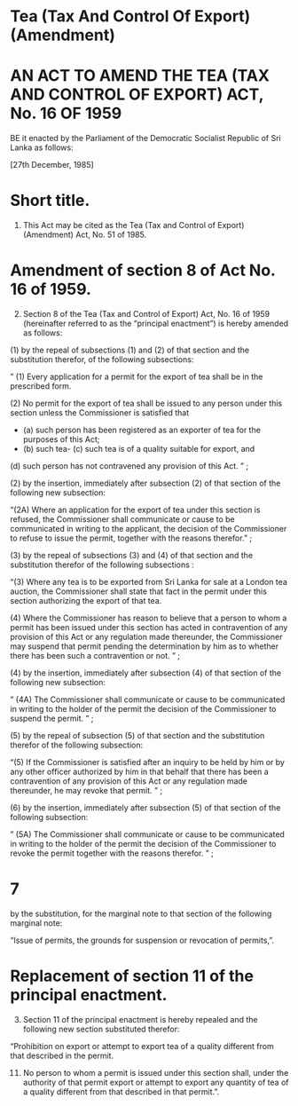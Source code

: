 # Tea (Tax And Control Of Export) (Amendment)

# AN ACT TO AMEND THE TEA (TAX AND CONTROL OF EXPORT) ACT, No. 16 OF 1959

BE it enacted by the Parliament of the Democratic Socialist Republic of Sri Lanka as follows:

[27th December, 1985]

# Short title.

1. This Act may be cited as the Tea (Tax and Control of Export) (Amendment) Act, No. 51 of 1985.

# Amendment of section 8 of Act No. 16 of 1959.

2. Section 8 of the Tea (Tax and Control of Export) Act, No. 16 of 1959 (hereinafter referred to as the “principal enactment”) is hereby amended as follows:

(1) by the repeal of subsections (1) and (2) of that section and the substitution therefor, of the following subsections:

” (1) Every application for a permit for the export of tea shall be in the prescribed form.

(2) No permit for the export of tea shall be issued to any person under this section unless the Commissioner is satisfied that

- (a) such person has been registered as an exporter of tea for the purposes of this Act;
- (b) such tea-
(c) such tea is of a quality suitable for export, and

(d) such person has not contravened any provision of this Act. ” ;

(2) by the insertion, immediately after subsection (2) of that section of the following new subsection:

“(2A) Where an application for the export of tea under this section is refused, the Commissioner shall communicate or cause to be communicated in writing to the applicant, the decision of the Commissioner to refuse to issue the permit, together with the reasons therefor.” ;

(3) by the repeal of subsections (3) and (4) of that section and the substitution therefor of the following subsections :

“(3) Where any tea is to be exported from Sri Lanka for sale at a London tea auction, the Commissioner shall state that fact in the permit under this section authorizing the export of that tea.

(4) Where the Commissioner has reason to believe that a person to whom a permit has been issued under this section has acted in contravention of any provision of this Act or any regulation made thereunder, the Commissioner may suspend that permit pending the determination by him as to whether there has been such a contravention or not. ” ;

(4) by the insertion, immediately after subsection (4) of that section of the following new subsection:

” (4A) The Commissioner shall communicate or cause to be communicated in writing to the holder of the permit the decision of the Commissioner to suspend the permit. ” ;

(5) by the repeal of subsection (5) of that section and the substitution therefor of the following subsection:

“(5) If the Commissioner is satisfied after an inquiry to be held by him or by any other officer authorized by him in that behalf that there has been a contravention of any provision of this Act or any regulation made thereunder, he may revoke that permit. ” ;

(6) by the insertion, immediately after subsection (5) of that section of the following subsection:

” (5A) The Commissioner shall communicate or cause to be communicated in writing to the holder of the permit the decision of the Commissioner to revoke the permit together with the reasons therefor. ” ;
# 7

by the substitution, for the marginal note to that section of the following marginal note:

“Issue of permits, the grounds for suspension or revocation of permits,”.

# Replacement of section 11 of the principal enactment.

3. Section 11 of the principal enactment is hereby repealed and the following new section substituted therefor:

“Prohibition on export or attempt to export tea of a quality different from that described in the permit.

11. No person to whom a permit is issued under this section shall, under the authority of that permit export or attempt to export any quantity of tea of a quality different from that described in that permit.”.